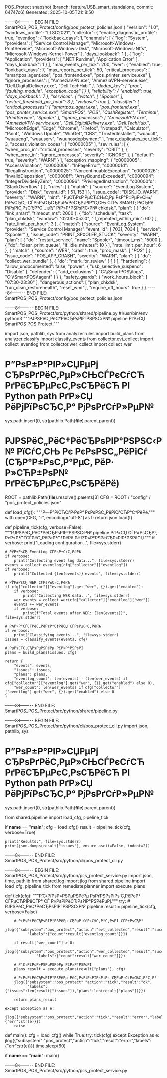 ﻿POS_Protect snapshot (branch: feature/USB_smart_standalone, commit: 64747c6)
Generated: 2025-10-05T21:18:50

-----8<----- BEGIN FILE: SmartPOS_POS_Protect/config/pos_protect_policies.json
{
  "version": "1.0",
  "windows_profile": "LTSC2021",
  "collector": {
    "enable_diagnostic_profile": true,
    "eventlog": {
      "lookback_days": 1,
      "channels": [
        {
          "log": "System",
          "providers": [
            "Service Control Manager",
            "Microsoft-Windows-PrintService",
            "Microsoft-Windows-Disk",
            "Microsoft-Windows-Ntfs",
            "Microsoft-Windows-Kernel-Power"
          ],
          "days_lookback": 1
        },
        {
          "log": "Application",
          "providers": [
            ".NET Runtime",
            "Application Error"
          ],
          "days_lookback": 1
        }
      ],
      "max_events_per_tick": 200,
      "wer": {
        "enabled": true,
        "lookback_days": 7,
        "max_reports_per_tick": 50,
        "critical_processes": [
          "smartpos_agent.exe",
          "pos_frontend.exe",
          "pos_printer_service.exe"
        ],
        "ignore_processes": [
          "AmneziaVPN.exe",
          "AmneziaVPN-service.exe",
          "Dell.DigitalDelivery.exe",
          "Dell.TechHub.*"
        ],
        "dedup_key": [
          "proc",
          "faulting_module",
          "exception_code"
        ]
      }
    },
    "reliability": {
      "enabled": true,
      "days_lookback": 7
    },
    "services": {
      "watch": [
        "Spooler"
      ],
      "restart_threshold_per_hour": 3
    },
    "verbose": true
  },
  "classifier": {
    "critical_processes": [
      "smartpos_agent.exe",
      "pos_frontend.exe",
      "pos_printer_service.exe",
      "SmartPOS",
      "POS",
      "CashRegister",
      "Terminal",
      "PrintService",
      "Spooler"
    ],
    "ignore_processes": [
      "AmneziaVPN.exe",
      "AmneziaVPN-service.exe",
      "Dell.DigitalDelivery.exe",
      "Dell.TechHub.*",
      "MicrosoftEdge",
      "Edge",
      "Chrome",
      "Firefox",
      "Notepad",
      "Calculator",
      "Paint",
      "Windows Update",
      "WinGet",
      "CBS",
      "TrustedInstaller",
      "wuauclt",
      "wuaueng",
      "wuauserv",
      "wuuhosdeployment"
    ],
    "max_duplicates_per_tick": 3,
    "access_violation_codes": [
      "c0000005"
    ],
    "sev_rules": [
      {
        "when_proc_in": "critical_processes",
        "severity": "CRIT"
      },
      {
        "when_proc_in": "ignore_processes",
        "severity": "IGNORE"
      },
      {
        "default": true,
        "severity": "WARN"
      }
    ],
    "exception_mapping": {
      "c0000005": "AccessViolation",
      "c0000006": "InPageError",
      "c000001d": "IllegalInstruction",
      "c0000025": "NoncontinuableException",
      "c0000026": "InvalidDisposition",
      "c000008f": "ArrayBoundsExceeded",
      "c0000094": "IntegerDivideByZero",
      "c0000096": "PrivilegedInstruction",
      "c00000fd": "StackOverflow"
    }
  },
  "rules": [
    {
      "match": {
        "source": "EventLog.System",
        "provider": "Disk",
        "event_id": [
          51,
          153
        ]
      },
      "issue_code": "DISK_IO_WARN",
      "severity": "WARN",
      "hint": "РџСЂРѕРІРµСЂСЊС‚Рµ РєР°Р±РµР»СЊ/РїРѕСЂС‚; СЃРєРѕСЂСЂРµР»РёСЂРѕРІР°С‚СЊ СЃРѕ SMART; РїСЂРё РїРѕРІС‚РѕСЂР°С… вЂ” РїР»Р°РЅРѕРІС‹Р№ chkdsk.",
      "plan": [
        {
          "do": "link_smart",
          "timeout_ms": 2000
        },
        {
          "do": "schedule",
          "task": "plan_chkdsk",
          "window": "02:00-05:00",
          "if_repeated_within_min": 60
        }
      ],
      "rate_limit_per_hour": 3
    },
    {
      "match": {
        "source": "EventLog.System",
        "provider": "Service Control Manager",
        "event_id": [
          7031,
          7034
        ],
        "service": "Spooler"
      },
      "issue_code": "PRINT_SPOOLER_STUCK",
      "severity": "WARN",
      "plan": [
        {
          "do": "restart_service",
          "name": "Spooler",
          "timeout_ms": 15000
        },
        {
          "do": "clear_print_queue",
          "if_idle_minutes": 10
        }
      ],
      "rate_limit_per_hour": 6
    },
    {
      "match": {
        "source": "WER",
        "crash": true,
        "proc_mask": [
          "*POS*"
        ]
      },
      "issue_code": "POS_APP_CRASH",
      "severity": "WARN",
      "plan": [
        {
          "do": "collect_wer_bundle"
        },
        {
          "do": "mark_for_review"
        }
      ]
    }
  ],
  "hardening": {
    "allow_undocumented": false,
    "power": {
      "usb_selective_suspend": "Disable"
    },
    "defender": {
      "add_exclusions": [
        "C:\\\\SmartPOS\\\\logs",
        "C:\\\\SmartPOS\\\\agent"
      ]
    }
  },
  "safety_guards": {
    "work_hours_block": [
      "07:30-23:30"
    ],
    "dangerous_actions": [
      "plan_chkdsk",
      "run_dism_restorehealth",
      "reset_wmi"
    ],
    "require_off_hours": true
  }
}
-----8<----- END FILE: SmartPOS_POS_Protect/config/pos_protect_policies.json

-----8<----- BEGIN FILE: SmartPOS_POS_Protect/src/python/shared/pipeline.py
#!/usr/bin/env python3
"""РЈРЅРёС„РёС†РёСЂРѕРІР°РЅРЅС‹Р№ pipeline РґР»СЏ SmartPOS POS Protect."""

import json, pathlib, sys
from analyzer.rules import build_plans
from analyzer.classify import classify_events
from collector.evt_collect import collect_eventlog
from collector.wer_collect import collect_wer

# Р”РѕР±Р°РІР»СЏРµРј СЂРѕРґРёС‚РµР»СЊСЃРєСѓСЋ РґРёСЂРµРєС‚РѕСЂРёСЋ РІ Python path РґР»СЏ РёРјРїРѕСЂС‚Р° РјРѕРґСѓР»РµР№
sys.path.insert(0, str(pathlib.Path(__file__).parent.parent))

# РЈРЅРёС„РёС†РёСЂРѕРІР°РЅРЅС‹Р№ РїСѓС‚СЊ Рє РєРѕРЅС„РёРіСѓ (СЂР°Р±РѕС‚Р°РµС‚ РёР· Р»СЋР±РѕР№ РґРёСЂРµРєС‚РѕСЂРёРё)
ROOT = pathlib.Path(__file__).resolve().parents[3]
CFG = ROOT / "config" / "pos_protect_policies.json"

def load_cfg():
    """Р—Р°РіСЂСѓР·РєР° РєРѕРЅС„РёРіСѓСЂР°С†РёРё."""
    with open(CFG, "r", encoding="utf-8") as f:
        return json.load(f)

def pipeline_tick(cfg, verbose=False):
    """РЈРЅРёС„РёС†РёСЂРѕРІР°РЅРЅС‹Р№ pipeline РґР»СЏ СЃР±РѕСЂР°, РєР»Р°СЃСЃРёС„РёРєР°С†РёРё Рё РїР»Р°РЅРёСЂРѕРІР°РЅРёСЏ."""
    if verbose:
        print("Loading configuration...", file=sys.stderr)
  
    # РЎР±РѕСЂ EventLog СЃРѕР±С‹С‚РёР№
    if verbose:
        print("Collecting event log data...", file=sys.stderr)
    events = collect_eventlog(cfg["collector"]["eventlog"])
    if verbose:
        print(f"Collected {len(events)} events", file=sys.stderr)
    
    # РЎР±РѕСЂ WER СЃРѕР±С‹С‚РёР№
    if cfg["collector"]["eventlog"].get("wer", {}).get("enabled"):
        if verbose:
            print("Collecting WER data...", file=sys.stderr)
        wer_events = collect_wer(cfg["collector"]["eventlog"]["wer"])
        events += wer_events
        if verbose:
            print(f"Total events after WER: {len(events)}", file=sys.stderr)
    
    # РљР»Р°СЃСЃРёС„РёРєР°С†РёСЏ СЃРѕР±С‹С‚РёР№
    if verbose:
        print("Classifying events...", file=sys.stderr)
    issues = classify_events(events, cfg)
    
    # РџРѕСЃС‚СЂРѕРµРЅРёРµ РїР»Р°РЅРѕРІ
    plans = build_plans(issues, cfg)
    
    return {
        "events": events,
        "issues": issues,
        "plans": plans,
        "eventlog_count": len(events) - (len(wer_events) if cfg["collector"]["eventlog"].get("wer", {}).get("enabled") else 0),
        "wer_count": len(wer_events) if cfg["collector"]["eventlog"].get("wer", {}).get("enabled") else 0
    }

-----8<----- END FILE: SmartPOS_POS_Protect/src/python/shared/pipeline.py

-----8<----- BEGIN FILE: SmartPOS_POS_Protect/src/python/cli/pos_protect_cli.py
import json, pathlib, sys

# Р”РѕР±Р°РІР»СЏРµРј СЂРѕРґРёС‚РµР»СЊСЃРєСѓСЋ РґРёСЂРµРєС‚РѕСЂРёСЋ РІ Python path РґР»СЏ РёРјРїРѕСЂС‚Р° РјРѕРґСѓР»РµР№
sys.path.insert(0, str(pathlib.Path(__file__).parent.parent))

from shared.pipeline import load_cfg, pipeline_tick

if __name__ == "__main__":
    cfg = load_cfg()
    result = pipeline_tick(cfg, verbose=True)
  
    print("Results:", file=sys.stderr)
    print(json.dumps(result["issues"], ensure_ascii=False, indent=2))

-----8<----- END FILE: SmartPOS_POS_Protect/src/python/cli/pos_protect_cli.py

-----8<----- BEGIN FILE: SmartPOS_POS_Protect/src/python/pos_protect_service.py
import json, time, pathlib
from shared.log import jlog
from shared.pipeline import load_cfg, pipeline_tick
from remediate.planner import execute_plans

def tick(cfg):
    """Р’С‹РїРѕР»РЅРµРЅРёРµ РѕРґРЅРѕРіРѕ С‚РёРєР° СЃРµСЂРІРёСЃР° СЃ Р»РѕРіРёСЂРѕРІР°РЅРёРµРј."""
    try:
        # РЈРЅРёС„РёС†РёСЂРѕРІР°РЅРЅС‹Р№ pipeline
        result = pipeline_tick(cfg, verbose=False)
  
        # Р›РѕРіРёСЂРѕРІР°РЅРёРµ СЂРµР·СѓР»СЊС‚Р°С‚РѕРІ СЃР±РѕСЂР°
        jlog({"subsystem":"pos_protect","action":"evt_collected","result":"success",
              "labels":{"count":result["eventlog_count"]}})
        
        if result["wer_count"] > 0:
            jlog({"subsystem":"pos_protect","action":"wer_collected","result":"success",
                  "labels":{"count":result["wer_count"]}})
        
        # Р’С‹РїРѕР»РЅРµРЅРёРµ РїР»Р°РЅРѕРІ
        plans_result = execute_plans(result["plans"], cfg)
        
        # Р›РѕРіРёСЂРѕРІР°РЅРёРµ РёС‚РѕРіРѕРІРѕРіРѕ СЂРµР·СѓР»СЊС‚Р°С‚Р°
        jlog({"subsystem":"pos_protect","action":"tick","result":"ok",
              "labels":{"issues":len(result["issues"]),"plans":len(result["plans"])}})
        
        return plans_result
        
    except Exception as e:
        jlog({"subsystem":"pos_protect","action":"tick","result":"error","labels":{"err":str(e)}})
        raise

def main():
    cfg = load_cfg()
    while True:
        try:
            tick(cfg)
        except Exception as e:
            jlog({"subsystem":"pos_protect","action":"tick","result":"error","labels":{"err":str(e)}})
        time.sleep(60)

if __name__ == "__main__":
    main()

-----8<----- END FILE: SmartPOS_POS_Protect/src/python/pos_protect_service.py
